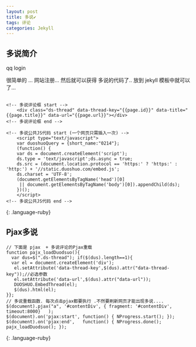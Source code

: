 ```yaml
---
layout: post
title: 多说✔︎
tags: 评论
categories: Jekyll
---
```



## 多说简介
qq login

很简单的 ...  网站注册...  然后就可以获得 多说的代码了..
放到 jekyll 模板中就可以了...

~~~

<!-- 多说评论框 start -->
    <div class="ds-thread" data-thread-key="{{page.id}}" data-title="{{page.title}}" data-url="{{page.url}}"></div>
<!-- 多说评论框 end -->

<!-- 多说公共JS代码 start (一个网页只需插入一次) -->
    <script type="text/javascript">
    var duoshuoQuery = {short_name:"0214"};
    (function() {
    var ds = document.createElement('script');
    ds.type = 'text/javascript';ds.async = true;
    ds.src = (document.location.protocol == 'https:' ? 'https:' : 'http:') + '//static.duoshuo.com/embed.js';
    ds.charset = 'UTF-8';
    (document.getElementsByTagName('head')[0] 
     || document.getElementsByTagName('body')[0]).appendChild(ds);
    })();
    </script>
<!-- 多说公共JS代码 end -->
~~~
{: .language-ruby}







## Pjax多说

	// 下面是 pjax  + 多说评论的Pjax重载
	function pajx_loadDuodsuo(){ 
	  var dus=$(".ds-thread"); if($(dus).length==1){
	  var el = document.createElement('div');
	   el.setAttribute('data-thread-key',$(dus).attr("data-thread-key"));//必选参数
	   el.setAttribute('data-url',$(dus).attr("data-url"));
	   DUOSHUO.EmbedThread(el);
	   $(dus).html(el);
	}};
	// 多说重载函数. 每次点击pjax都要执行 .不然要刷新网页才能出现多说....
	$(document).pjax("a", '#contentDiv', { fragment: '#contentDiv', timeout:8000}   );  
	$(document).on('pjax:start', function() { NProgress.start(); });
	$(document).on('pjax:end',   function() { NProgress.done(); pajx_loadDuodsuo(); });
{: .language-ruby}



